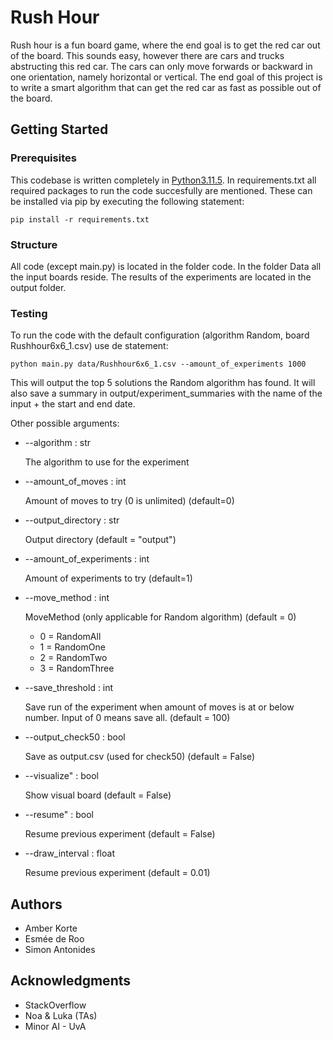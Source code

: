 # Rush Hour

Rush hour is a fun board game, where the end goal is to get the red car out of the board. This sounds easy, however there are cars and trucks abstructing this red car. The cars can only move forwards or backward in one orientation, namely horizontal or vertical. The end goal of this project is to write a smart algorithm that can get the red car as fast as possible out of the board. 


## Getting Started

### Prerequisites

This codebase is written completely in [Python3.11.5](https://www.python.org/downloads/). In requirements.txt all required packages to run the code succesfully are mentioned. These can be installed via pip by executing the following statement:

```
pip install -r requirements.txt
```

### Structure

All code (except main.py) is located in the folder code. In the folder Data all the input boards reside. The results of the experiments are located in the output folder.

### Testing

To run the code with the default configuration (algorithm Random, board Rushhour6x6_1.csv) use de statement:

```
python main.py data/Rushhour6x6_1.csv --amount_of_experiments 1000
```
This will output the top 5 solutions the Random algorithm has found. It will also save a summary in output/experiment_summaries with the name of the input + the start and end date.

Other possible arguments: 
- --algorithm : str

    The algorithm to use for the experiment

- --amount_of_moves : int

    Amount of moves to try (0 is unlimited) (default=0)

- --output_directory : str

    Output directory (default = "output")

- --amount_of_experiments : int

    Amount of experiments to try (default=1)

- --move_method : int

    MoveMethod (only applicable for Random algorithm) (default = 0)
    - 0 = RandomAll
    - 1 = RandomOne
    - 2 = RandomTwo
    - 3 = RandomThree

- --save_threshold : int

    Save run of the experiment when amount of moves is at or below number. Input of 0 means save all. (default = 100)

- --output_check50 : bool

    Save as output.csv (used for check50) (default = False)

- --visualize" : bool

    Show visual board (default = False)

- --resume" : bool

    Resume previous experiment (default = False)

- --draw_interval : float

    Resume previous experiment (default = 0.01)




## Authors

* Amber Korte
* Esmée de Roo
* Simon Antonides

## Acknowledgments

* StackOverflow
* Noa & Luka (TAs)
* Minor AI - UvA
